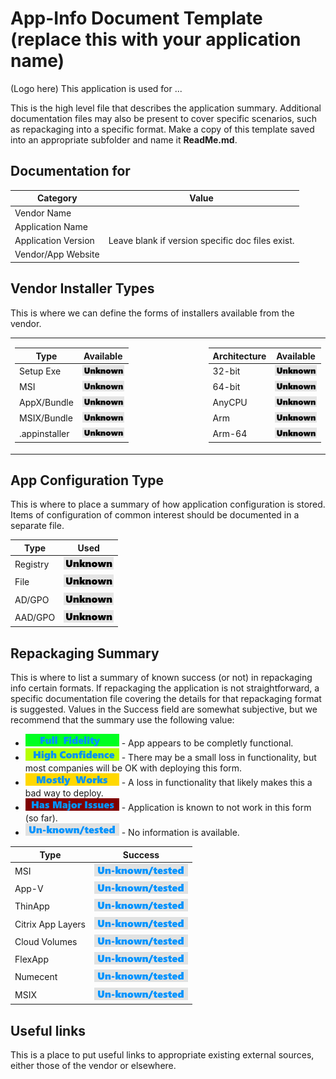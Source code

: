 # App-Info Document Template (replace this with your application name)

(Logo here) This application is used for ...

This is the high level file that describes the application summary.  Additional documentation files may also be present to cover specific scenarios, such as repackaging into a specific format.  Make a copy of this template saved into an appropriate subfolder and name it **ReadMe.md**.

## Documentation for

| Category | Value |
|-----|-------------------------------------------------------|
| Vendor Name | |
| Application Name| |
| Application Version | Leave blank if version specific doc files exist. |
| Vendor/App Website|  |



## Vendor Installer Types

This is where we can define the forms of installers available from the vendor.
<table >
<tr>
<td>

| Type | Available |
|----|----|
| Setup Exe | [<img src="/media/Unknown.png" alt="Unknown" />](/media/Unknown.png) |
| MSI | [<img src="/media/Unknown.png" alt="Unknown" />](/media/Unknown.png) |
| AppX/Bundle | [<img src="/media/Unknown.png" alt="Unknown" />](/media/Unknown.png) |
| MSIX/Bundle | [<img src="/media/Unknown.png" alt="Unknown" />](/media/Unknown.png) |
| .appinstaller | [<img src="/media/Unknown.png" alt="Unknown" />](/media/Unknown.png) |

</td>
<td width=100></td>
<td>

| Architecture | Available |
|----|----|
| 32-bit | [<img src="/media/Unknown.png" alt="Unknown" />](/media/Unknown.png) |
| 64-bit | [<img src="/media/Unknown.png" alt="Unknown" />](/media/Unknown.png) |
| AnyCPU | [<img src="/media/Unknown.png" alt="Unknown" />](/media/Unknown.png) |
| Arm | [<img src="/media/Unknown.png" alt="Unknown" />](/media/Unknown.png) |
| Arm-64 | [<img src="/media/Unknown.png" alt="Unknown" />](/media/Unknown.png) |

</td>
</tr>
</table>

## App Configuration Type

This is where to place a summary of how application configuration is stored.  Items of configuration of common interest should be documented in a separate file.

| Type | Used |
|----|----|
| Registry | [<img src="/media/Unknown.png" alt="Yes" />](/media/Unknown.png) |
| File | [<img src="/media/Unknown.png" alt="Yes" />](/media/Unknown.png) |
| AD/GPO | [<img src="/media/Unknown.png" alt="Yes" />](/media/Unknown.png) |
| AAD/GPO | [<img src="/media/Unknown.png" alt="Yes" />](/media/Unknown.png) |


## Repackaging Summary

This is where to list a summary of known success (or not) in repackaging info certain formats.  If repackaging the application is not straightforward, a specific documentation file covering the details for that repackaging format is suggested. Values in the Success field are somewhat subjective, but we recommend that the summary use the following value:

* [<img src="/media/CatFullFidelity.png" alt="Full Fidelity" />](/media/CatFullFidelity.png) - App appears to be completly functional.
* [<img src="/media/CatHighConfidence.png" alt="High Confidence" />](/media/CatHighConfidence.png) - There may be a small loss in functionality, but most companies will be OK with deploying this form.
* [<img src="/media/CatMostlyWorks.png" alt="Mostly Works" />](/media/CatMostlyWorks.png) - A loss in functionality that likely makes this a bad way to deploy.
* [<img src="/media/CatIssues.png" alt="Has Issues" />](/media/CatIssues.png) - Application is known to not work in this form (so far).
* [<img src="/media/CatUnknown.png" alt="Unknown/Untested" />](/media/CatUnknown.png) - No information is available.


| Type | Success |
|----|----|
| MSI | [<img src="/media/CatUnknown.png" alt="Unknown/Untested" />](/media/CatUnknown.png) |
| App-V | [<img src="/media/CatUnknown.png" alt="Unknown/Untested" />](/media/CatUnknown.png) |
| ThinApp | [<img src="/media/CatUnknown.png" alt="Unknown/Untested" />](/media/CatUnknown.png) |
| Citrix App Layers | [<img src="/media/CatUnknown.png" alt="Unknown/Untested" />](/media/CatUnknown.png) |
| Cloud Volumes | [<img src="/media/CatUnknown.png" alt="Unknown/Untested" />](/media/CatUnknown.png) |
| FlexApp | [<img src="/media/CatUnknown.png" alt="Unknown/Untested" />](/media/CatUnknown.png) |
| Numecent | [<img src="/media/CatUnknown.png" alt="Unknown/Untested" />](/media/CatUnknown.png) |
| MSIX | [<img src="/media/CatUnknown.png" alt="Unknown/Untested" />](/media/CatUnknown.png) |

## Useful links
This is a place to put useful links to appropriate existing external sources, either those of the vendor or elsewhere.
